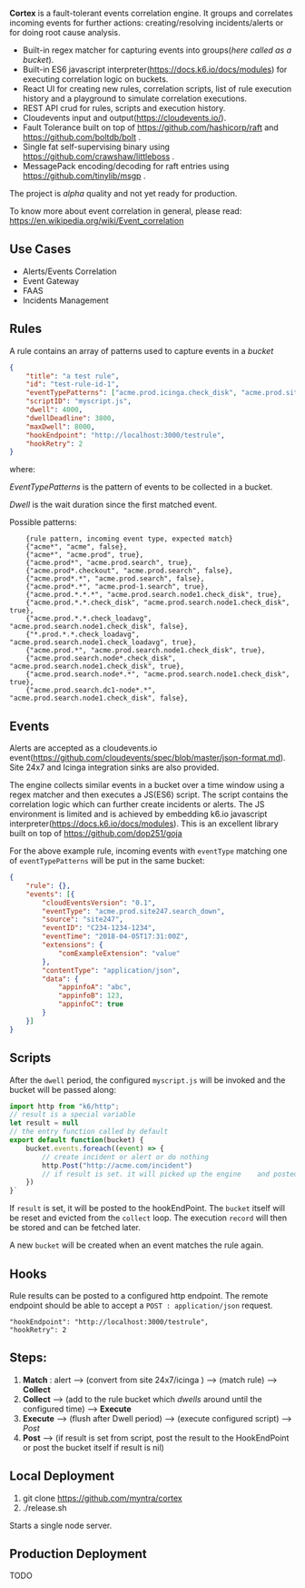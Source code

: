 
**Cortex** is a fault-tolerant events correlation engine. It groups and correlates incoming events for further actions:
creating/resolving incidents/alerts or for doing root cause analysis.

- Built-in regex matcher for capturing events into groups(*here called as a bucket*). 
- Built-in ES6 javascript interpreter(https://docs.k6.io/docs/modules) for executing correlation logic on buckets.
- React UI for creating new rules, correlation scripts, list of rule execution history and a playground to simulate correlation executions.
- REST API crud for rules, scripts and execution history.
- Cloudevents input and output(https://cloudevents.io/).
- Fault Tolerance built on top of https://github.com/hashicorp/raft and https://github.com/boltdb/bolt .
- Single fat self-supervising binary using https://github.com/crawshaw/littleboss .
- MessagePack encoding/decoding for raft entries using https://github.com/tinylib/msgp .


The project is *alpha* quality and not yet ready for production.

To know more about event correlation in general, please read: https://en.wikipedia.org/wiki/Event_correlation

## Use Cases
- Alerts/Events Correlation
- Event Gateway
- FAAS
- Incidents Management

## Rules

A rule contains an array of patterns used to capture events in a *bucket*

```json
{
	"title": "a test rule",
	"id": "test-rule-id-1",
	"eventTypePatterns": ["acme.prod.icinga.check_disk", "acme.prod.site247.*"],
	"scriptID": "myscript.js",
	"dwell": 4000,
	"dwellDeadline": 3800,
	"maxDwell": 8000,
	"hookEndpoint": "http://localhost:3000/testrule",
	"hookRetry": 2
}
```

where:

*EventTypePatterns* is the pattern of events to be collected in a bucket.

*Dwell* is the wait duration since the first matched event.


Possible patterns:

```
	{rule pattern, incoming event type, expected match}
	{"acme*", "acme", false},
	{"acme*", "acme.prod", true},
	{"acme.prod*", "acme.prod.search", true},
	{"acme.prod*.checkout", "acme.prod.search", false},
	{"acme.prod*.*", "acme.prod.search", false},
	{"acme.prod*.*", "acme.prod-1.search", true},
	{"acme.prod.*.*.*", "acme.prod.search.node1.check_disk", true},
	{"acme.prod.*.*.check_disk", "acme.prod.search.node1.check_disk", true},
	{"acme.prod.*.*.check_loadavg", "acme.prod.search.node1.check_disk", false},
	{"*.prod.*.*.check_loadavg", "acme.prod.search.node1.check_loadavg", true},
	{"acme.prod.*", "acme.prod.search.node1.check_disk", true},
	{"acme.prod.search.node*.check_disk", "acme.prod.search.node1.check_disk", true},
	{"acme.prod.search.node*.*", "acme.prod.search.node1.check_disk", true},
	{"acme.prod.search.dc1-node*.*", "acme.prod.search.node1.check_disk", false},
```

## Events 

Alerts are accepted as a cloudevents.io event(https://github.com/cloudevents/spec/blob/master/json-format.md). Site 24x7 and Icinga integration sinks are also provided.

The engine collects similar events in a bucket over a time window using a regex matcher and then executes a JS(ES6) script. The script contains the correlation logic which can further create incidents or alerts. The JS environment is limited and is achieved by embedding k6.io javascript interpreter(https://docs.k6.io/docs/modules). This is an excellent library built on top of https://github.com/dop251/goja


For the above example rule, incoming events with `eventType` matching one of `eventTypePatterns` will be put in the same bucket:

```json
{
	"rule": {},
	"events": [{
		"cloudEventsVersion": "0.1",
		"eventType": "acme.prod.site247.search_down",
		"source": "site247",
		"eventID": "C234-1234-1234",
		"eventTime": "2018-04-05T17:31:00Z",
		"extensions": {
			"comExampleExtension": "value"
		},
		"contentType": "application/json",
		"data": {
			"appinfoA": "abc",
			"appinfoB": 123,
			"appinfoC": true
		}
	}]
}
```

## Scripts

After the `dwell` period, the configured `myscript.js` will be invoked and the bucket will be passed along:

```js
import http from "k6/http";
// result is a special variable
let result = null
// the entry function called by default
export default function(bucket) {
    bucket.events.foreach((event) => {
        // create incident or alert or do nothing
        http.Post("http://acme.com/incident")
        // if result is set. it will picked up the engine    and posted to hookEndPoint
    })
}`
```

If `result` is set, it will be posted to the hookEndPoint. The `bucket` itself will be reset and evicted from the `collect` loop. The execution `record` will then be stored and can be fetched later.

A new `bucket` will be created when an event matches the rule again.

## Hooks

Rule results can be posted to a configured http endpoint. The remote endpoint should be able to accept a `POST : application/json` request.

```
"hookEndpoint": "http://localhost:3000/testrule",
"hookRetry": 2
```

## Steps:

1. **Match** : alert --> (convert from site 24x7/icinga ) --> (match rule) --> **Collect**
2. **Collect** --> (add to the rule bucket which *dwells* around until the configured time) -->  **Execute**
3. **Execute** --> (flush after Dwell period) --> (execute configured script) --> *Post*
4. **Post** --> (if result is set from script, post the result to the HookEndPoint or post the bucket itself if result is nil)


## Local Deployment

1. git clone https://github.com/myntra/cortex
2. ./release.sh

Starts a single node server.

## Production Deployment

TODO









